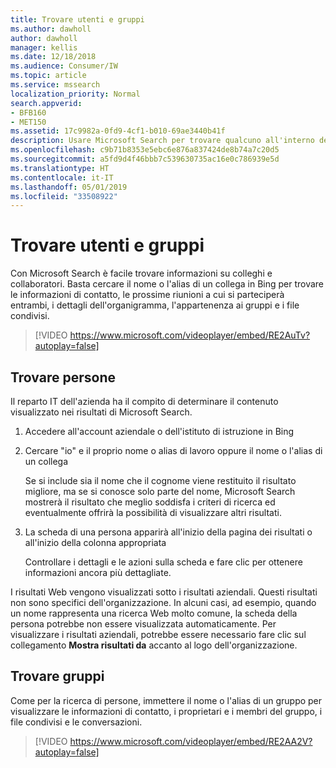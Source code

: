 ```yaml
---
title: Trovare utenti e gruppi
ms.author: dawholl
author: dawholl
manager: kellis
ms.date: 12/18/2018
ms.audience: Consumer/IW
ms.topic: article
ms.service: mssearch
localization_priority: Normal
search.appverid:
- BFB160
- MET150
ms.assetid: 17c9982a-0fd9-4cf1-b010-69ae3440b41f
description: Usare Microsoft Search per trovare qualcuno all'interno dell'azienda e visualizzare le relative informazioni
ms.openlocfilehash: c9b71b8353e5ebc6e876a837424de8b74a7c20d5
ms.sourcegitcommit: a5fd9d4f46bbb7c539630735ac16e0c786939e5d
ms.translationtype: HT
ms.contentlocale: it-IT
ms.lasthandoff: 05/01/2019
ms.locfileid: "33508922"
---
```

# <a name="find-people-and-groups"></a>Trovare utenti e gruppi

Con Microsoft Search è facile trovare informazioni su colleghi e collaboratori. Basta cercare il nome o l'alias di un collega in Bing per trovare le informazioni di contatto, le prossime riunioni a cui si parteciperà entrambi, i dettagli dell'organigramma, l'appartenenza ai gruppi e i file condivisi.
  
> [!VIDEO https://www.microsoft.com/videoplayer/embed/RE2AuTv?autoplay=false]
  
## <a name="find-people"></a>Trovare persone

Il reparto IT dell'azienda ha il compito di determinare il contenuto visualizzato nei risultati di Microsoft Search.
  
1. Accedere all'account aziendale o dell'istituto di istruzione in Bing
    
2. Cercare "io" e il proprio nome o alias di lavoro oppure il nome o l'alias di un collega
    
    Se si include sia il nome che il cognome viene restituito il risultato migliore, ma se si conosce solo parte del nome, Microsoft Search mostrerà il risultato che meglio soddisfa i criteri di ricerca ed eventualmente offrirà la possibilità di visualizzare altri risultati.
    
3. La scheda di una persona apparirà all'inizio della pagina dei risultati o all'inizio della colonna appropriata
    
    Controllare i dettagli e le azioni sulla scheda e fare clic per ottenere informazioni ancora più dettagliate.
    
I risultati Web vengono visualizzati sotto i risultati aziendali. Questi risultati non sono specifici dell'organizzazione. In alcuni casi, ad esempio, quando un nome rappresenta una ricerca Web molto comune, la scheda della persona potrebbe non essere visualizzata automaticamente. Per visualizzare i risultati aziendali, potrebbe essere necessario fare clic sul collegamento **Mostra risultati da** accanto al logo dell'organizzazione. 
  
## <a name="find-groups"></a>Trovare gruppi

Come per la ricerca di persone, immettere il nome o l'alias di un gruppo per visualizzare le informazioni di contatto, i proprietari e i membri del gruppo, i file condivisi e le conversazioni.
  
> [!VIDEO https://www.microsoft.com/videoplayer/embed/RE2AA2V?autoplay=false]
  

  


